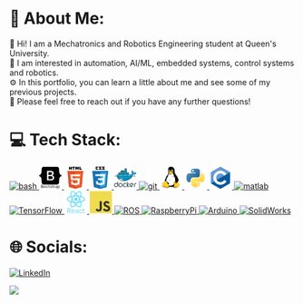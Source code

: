 # 💫 About Me:
🤖 Hi! I am a Mechatronics and Robotics Engineering student at Queen's University. <br>🧠 I am interested in automation, AI/ML, embedded systems, control systems and robotics. <br>⚙ In this portfolio, you can learn a little about me and see some of my previous projects. <br>📱 Please feel free to reach out if you have any further questions!

# 💻 Tech Stack:
<p align="left"> <a href="https://www.gnu.org/software/bash/" target="_blank"> <img src="https://www.vectorlogo.zone/logos/gnu_bash/gnu_bash-icon.svg" alt="bash" width="40" height="40"/> </a> 
<a href="https://getbootstrap.com" target="_blank"> <img src="https://raw.githubusercontent.com/devicons/devicon/master/icons/bootstrap/bootstrap-plain-wordmark.svg" alt="bootstrap" width="40" height="40"/> </a> 
<a href="https://www.w3.org/html/" target="_blank"> <img src="https://raw.githubusercontent.com/devicons/devicon/master/icons/html5/html5-original-wordmark.svg" alt="html5" width="40" height="40"/> </a> 
<a href="https://www.w3schools.com/css/" target="_blank"> <img src="https://raw.githubusercontent.com/devicons/devicon/master/icons/css3/css3-original-wordmark.svg" alt="css3" width="40" height="40"/> </a> 
<a href="https://www.docker.com/" target="_blank"> <img src="https://raw.githubusercontent.com/devicons/devicon/master/icons/docker/docker-original-wordmark.svg" alt="docker" width="40" height="40"/> </a> 
<a href="https://git-scm.com/" target="_blank"> <img src="https://www.vectorlogo.zone/logos/git-scm/git-scm-icon.svg" alt="git" width="40" height="40"/> </a>  
<a href="https://www.linux.org/" target="_blank"> <img src="https://raw.githubusercontent.com/devicons/devicon/master/icons/linux/linux-original.svg" alt="linux" width="40" height="40"/> </a> 
<a href="https://www.python.org" target="_blank"> <img src="https://raw.githubusercontent.com/devicons/devicon/master/icons/python/python-original.svg" alt="python" width="40" height="40"/> </a> 
<a href="https://www.w3schools.com/c/index.php" target="_blank"> <img src="https://github.com/devicons/devicon/blob/master/icons/c/c-original.svg" alt="C" width="40" height="40"/>
<a href="https://www.mathworks.com/" target="_blank"> <img src="https://upload.wikimedia.org/wikipedia/commons/2/21/Matlab_Logo.png" alt="matlab" width="40" height="40"/> </a> 
<a href="https://www.tensorflow.org/" target="_blank"> <img src="https://www.vectorlogo.zone/logos/tensorflow/tensorflow-icon.svg" alt="TensorFlow" width="40" height="40"> </a> 
<a href="https://reactjs.org/" target="_blank"> <img src="https://raw.githubusercontent.com/devicons/devicon/master/icons/react/react-original-wordmark.svg" alt="react" width="40" height="40"/> </a> 
<a href="https://developer.mozilla.org/en-US/docs/Web/JavaScript" target="_blank"> <img src="https://raw.githubusercontent.com/devicons/devicon/master/icons/javascript/javascript-original.svg" alt="javascript" width="40" height="40"/> </a> 
<a href="https://www.ros.org/" target="_blank"> <img src="https://www.vectorlogo.zone/logos/ros/ros-icon.svg" alt="ROS" height="40" width="40"> </a> <a href="https://www.raspberrypi.com/" target="_blank"> <img src="https://www.vectorlogo.zone/logos/raspberrypi/raspberrypi-icon.svg" alt="RaspberryPi" height="40" width="40"> </a> 
<a href="https://www.arduino.cc/" target="_blank"> <img src="https://www.vectorlogo.zone/logos/arduino/arduino-official.svg" alt="Arduino" height="40" width="40"> </a> <a href="https://www.solidworks.com/"> <img src="https://upload.wikimedia.org/wikipedia/en/d/d2/SolidWorks_Logo.svg" alt="SolidWorks" height="40" width="100"> </a>

# 🌐 Socials:
<p align="left"> <a href="https://linkedin.com/in/kylelevyofficial" target="_blank"> <img src="https://www.vectorlogo.zone/logos/linkedin/linkedin-icon.svg" alt="LinkedIn" height="40" width="40"> </a>

[![](https://visitcount.itsvg.in/api?id=kylelevy&icon=0&color=0)](https://visitcount.itsvg.in)

<!-- Proudly created with GPRM ( https://gprm.itsvg.in ) -->
